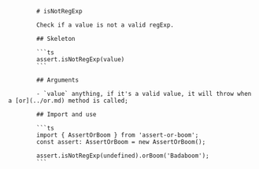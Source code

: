             # isNotRegExp

            Check if a value is not a valid regExp.

            ## Skeleton

            ```ts
            assert.isNotRegExp(value)
            ```

            ## Arguments

            - `value` anything, if it's a valid value, it will throw when a [or](../or.md) method is called;

            ## Import and use

            ```ts
            import { AssertOrBoom } from 'assert-or-boom';
            const assert: AssertOrBoom = new AssertOrBoom();

            assert.isNotRegExp(undefined).orBoom('Badaboom');
            ```
